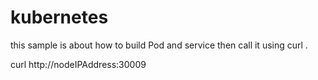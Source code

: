# kubernetes
this sample is about how to build Pod and service then call it using curl . 


curl http://nodeIPAddress:30009

